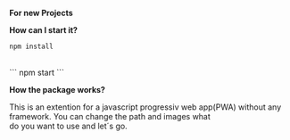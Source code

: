  **For new Projects**
 <br>
 
 **How can I start it?**<br>
 ```
 npm install
 ```
 <br>
 ```
 npm start
 ```
 <br>

**How the package works?**
<br>

  This is an extention for a javascript progressiv web app(PWA) without any framework. You can change the path and images what<br>
  do you want to use and let´s go. <br><br>

  
